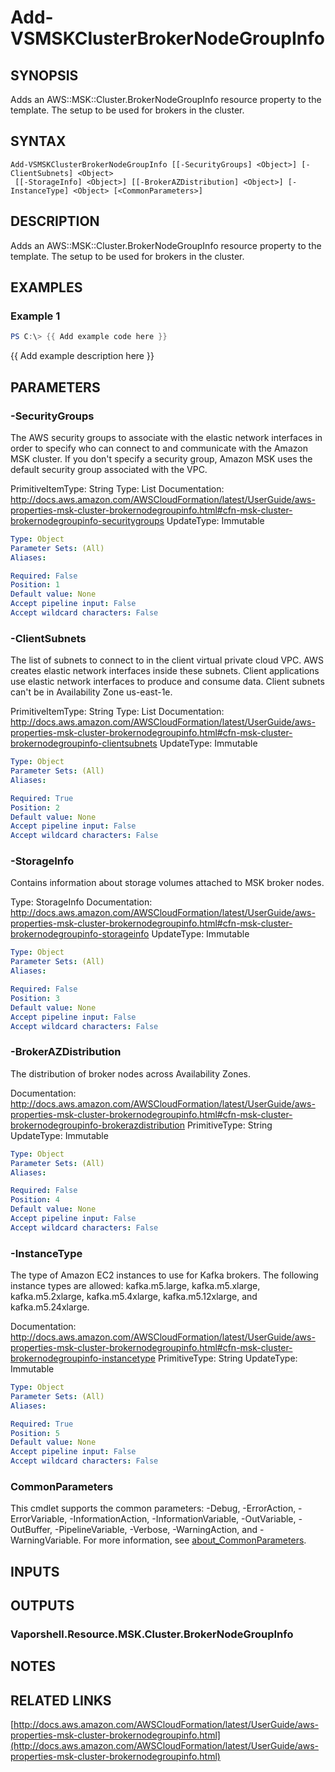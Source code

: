 # Add-VSMSKClusterBrokerNodeGroupInfo

## SYNOPSIS
Adds an AWS::MSK::Cluster.BrokerNodeGroupInfo resource property to the template.
The setup to be used for brokers in the cluster.

## SYNTAX

```
Add-VSMSKClusterBrokerNodeGroupInfo [[-SecurityGroups] <Object>] [-ClientSubnets] <Object>
 [[-StorageInfo] <Object>] [[-BrokerAZDistribution] <Object>] [-InstanceType] <Object> [<CommonParameters>]
```

## DESCRIPTION
Adds an AWS::MSK::Cluster.BrokerNodeGroupInfo resource property to the template.
The setup to be used for brokers in the cluster.

## EXAMPLES

### Example 1
```powershell
PS C:\> {{ Add example code here }}
```

{{ Add example description here }}

## PARAMETERS

### -SecurityGroups
The AWS security groups to associate with the elastic network interfaces in order to specify who can connect to and communicate with the Amazon MSK cluster.
If you don't specify a security group, Amazon MSK uses the default security group associated with the VPC.

PrimitiveItemType: String
Type: List
Documentation: http://docs.aws.amazon.com/AWSCloudFormation/latest/UserGuide/aws-properties-msk-cluster-brokernodegroupinfo.html#cfn-msk-cluster-brokernodegroupinfo-securitygroups
UpdateType: Immutable

```yaml
Type: Object
Parameter Sets: (All)
Aliases:

Required: False
Position: 1
Default value: None
Accept pipeline input: False
Accept wildcard characters: False
```

### -ClientSubnets
The list of subnets to connect to in the client virtual private cloud VPC.
AWS creates elastic network interfaces inside these subnets.
Client applications use elastic network interfaces to produce and consume data.
Client subnets can't be in Availability Zone us-east-1e.

PrimitiveItemType: String
Type: List
Documentation: http://docs.aws.amazon.com/AWSCloudFormation/latest/UserGuide/aws-properties-msk-cluster-brokernodegroupinfo.html#cfn-msk-cluster-brokernodegroupinfo-clientsubnets
UpdateType: Immutable

```yaml
Type: Object
Parameter Sets: (All)
Aliases:

Required: True
Position: 2
Default value: None
Accept pipeline input: False
Accept wildcard characters: False
```

### -StorageInfo
Contains information about storage volumes attached to MSK broker nodes.

Type: StorageInfo
Documentation: http://docs.aws.amazon.com/AWSCloudFormation/latest/UserGuide/aws-properties-msk-cluster-brokernodegroupinfo.html#cfn-msk-cluster-brokernodegroupinfo-storageinfo
UpdateType: Immutable

```yaml
Type: Object
Parameter Sets: (All)
Aliases:

Required: False
Position: 3
Default value: None
Accept pipeline input: False
Accept wildcard characters: False
```

### -BrokerAZDistribution
The distribution of broker nodes across Availability Zones.

Documentation: http://docs.aws.amazon.com/AWSCloudFormation/latest/UserGuide/aws-properties-msk-cluster-brokernodegroupinfo.html#cfn-msk-cluster-brokernodegroupinfo-brokerazdistribution
PrimitiveType: String
UpdateType: Immutable

```yaml
Type: Object
Parameter Sets: (All)
Aliases:

Required: False
Position: 4
Default value: None
Accept pipeline input: False
Accept wildcard characters: False
```

### -InstanceType
The type of Amazon EC2 instances to use for Kafka brokers.
The following instance types are allowed: kafka.m5.large, kafka.m5.xlarge, kafka.m5.2xlarge, kafka.m5.4xlarge, kafka.m5.12xlarge, and kafka.m5.24xlarge.

Documentation: http://docs.aws.amazon.com/AWSCloudFormation/latest/UserGuide/aws-properties-msk-cluster-brokernodegroupinfo.html#cfn-msk-cluster-brokernodegroupinfo-instancetype
PrimitiveType: String
UpdateType: Immutable

```yaml
Type: Object
Parameter Sets: (All)
Aliases:

Required: True
Position: 5
Default value: None
Accept pipeline input: False
Accept wildcard characters: False
```

### CommonParameters
This cmdlet supports the common parameters: -Debug, -ErrorAction, -ErrorVariable, -InformationAction, -InformationVariable, -OutVariable, -OutBuffer, -PipelineVariable, -Verbose, -WarningAction, and -WarningVariable. For more information, see [about_CommonParameters](http://go.microsoft.com/fwlink/?LinkID=113216).

## INPUTS

## OUTPUTS

### Vaporshell.Resource.MSK.Cluster.BrokerNodeGroupInfo
## NOTES

## RELATED LINKS

[http://docs.aws.amazon.com/AWSCloudFormation/latest/UserGuide/aws-properties-msk-cluster-brokernodegroupinfo.html](http://docs.aws.amazon.com/AWSCloudFormation/latest/UserGuide/aws-properties-msk-cluster-brokernodegroupinfo.html)

